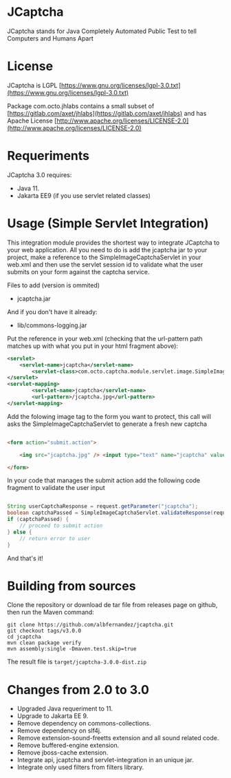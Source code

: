 # JCaptcha

JCaptcha stands for Java Completely Automated Public Test to tell Computers and Humans Apart 

# License

JCaptcha is LGPL [https://www.gnu.org/licenses/lgpl-3.0.txt](https://www.gnu.org/licenses/lgpl-3.0.txt)

Package com.octo.jhlabs contains a small subset of [https://gitlab.com/axet/jhlabs](https://gitlab.com/axet/jhlabs) and has Apache License [http://www.apache.org/licenses/LICENSE-2.0](http://www.apache.org/licenses/LICENSE-2.0)

# Requeriments

JCaptcha 3.0 requires:
 * Java 11.
 * Jakarta EE9 (if you use servlet related classes)

# Usage (Simple Servlet Integration)

This integration module provides the shortest way to integrate JCaptcha to your web application.
All you need to do is add the jcaptcha jar to your project, make a reference to the SimpleImageCaptchaServlet in your web.xml and then use the servlet session id to validate what the user submits on your form against the captcha service.

Files to add (version is ommited)
- jcaptcha.jar

And if you don't have it already:
- lib/commons-logging.jar


Put the reference in your web.xml (checking that the url-pattern path matches up with what you put in your html fragment above):

```xml
<servlet>
    <servlet-name>jcaptcha</servlet-name>
        <servlet-class>com.octo.captcha.module.servlet.image.SimpleImageCaptchaServlet</servlet-class>
</servlet>
<servlet-mapping>
        <servlet-name>jcaptcha</servlet-name>
        <url-pattern>/jcaptcha.jpg</url-pattern>
</servlet-mapping>
```

Add the folowing image tag to the form you want to protect, this call will asks the SimpleImageCaptchaServlet to generate a fresh new captcha

```html

<form action="submit.action">

    <img src="jcaptcha.jpg" /> <input type="text" name="jcaptcha" value="" />

</form>

```

In your code that manages the submit action add the following code fragment to validate the user input

```java

String userCaptchaResponse = request.getParameter("jcaptcha");
boolean captchaPassed = SimpleImageCaptchaServlet.validateResponse(request, userCaptchaResponse);
if (captchaPassed) {
    // proceed to submit action
} else {
    // return error to user
}
```

And that's it!



# Building from sources

Clone the repository or download de tar file from releases page on github, then run the Maven command:

    git clone https://github.com/albfernandez/jcaptcha.git
    git checkout tags/v3.0.0
    cd jcaptcha
    mvn clean package verify 
    mvn assembly:single -Dmaven.test.skip=true


The result file is ``target/jcaptcha-3.0.0-dist.zip``


# Changes from 2.0 to 3.0

* Upgraded Java requeriment to 11.
* Upgrade to Jakarta EE 9.
* Remove dependency on commons-collections.
* Remove dependency on slf4j.
* Remove extension-sound-freetts extension and all sound related code.
* Remove buffered-engine extension.
* Remove jboss-cache extension.
* Integrate api, jcaptcha and servlet-integration in an unique jar.
* Integrate only used filters from filters library.




